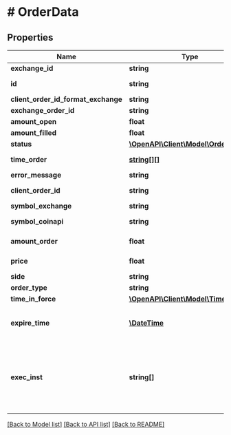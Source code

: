 # # OrderData

## Properties

Name | Type | Description | Notes
------------ | ------------- | ------------- | -------------
**exchange_id** | **string** | Exchange name | [optional] 
**id** | **string** | Client unique identifier for the trade. | [optional] 
**client_order_id_format_exchange** | **string** | Hash client id | [optional] 
**exchange_order_id** | **string** | Exchange order id | [optional] 
**amount_open** | **float** | Amount open | [optional] 
**amount_filled** | **float** | Amount filled | [optional] 
**status** | [**\OpenAPI\Client\Model\OrderStatus**](OrderStatus.md) |  | [optional] 
**time_order** | [**string[][]**](array.md) | History of order status changes | [optional] 
**error_message** | **string** | Error message | [optional] 
**client_order_id** | **string** | Client unique identifier for the trade. | [optional] 
**symbol_exchange** | **string** | The symbol of the order. | [optional] 
**symbol_coinapi** | **string** | The CoinAPI symbol of the order. | [optional] 
**amount_order** | **float** | Quoted decimal amount to purchase. | [optional] 
**price** | **float** | Quoted decimal amount to spend per unit. | [optional] 
**side** | **string** | Buy or Sell | [optional] 
**order_type** | **string** | The order type. | [optional] 
**time_in_force** | [**\OpenAPI\Client\Model\TimeInForce**](TimeInForce.md) |  | [optional] 
**expire_time** | [**\DateTime**](\DateTime.md) | Required for orders with time_in_force &#x3D; GOOD_TILL_TIME_EXCHANGE, GOOD_TILL_TIME_OMS | [optional] 
**exec_inst** | **string[]** | Order execution instructions are documented in the separate section: &lt;a href&#x3D;\&quot;#oeml-order-params-exec\&quot;&gt;OEML / Starter Guide / Order parameters / Execution instructions&lt;/a&gt; | [optional] 

[[Back to Model list]](../../README.md#documentation-for-models) [[Back to API list]](../../README.md#documentation-for-api-endpoints) [[Back to README]](../../README.md)


